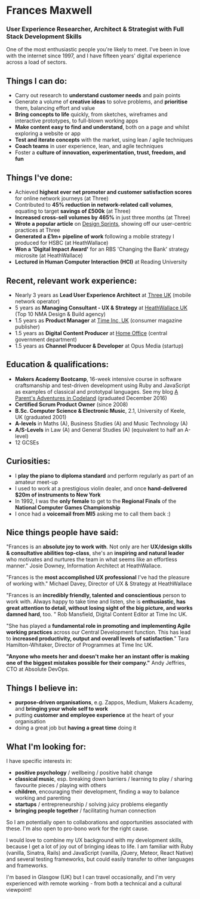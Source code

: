 # Frances Maxwell
### User Experience Researcher, Architect & Strategist with Full Stack Development Skills

One of the most enthusiastic people you're likely to meet. I've been in love with the internet since 1997, and I have fifteen years' digital experience across a load of sectors.

## Things I can do:
* Carry out research to **understand customer needs** and pain points
* Generate a volume of **creative ideas** to solve problems, and **prioritise** them, balancing effort and value
* **Bring concepts to life** quickly, from sketches, wireframes and interactive prototypes, to full-blown working apps
* **Make content easy to find and understand**, both on a page and whilst exploring a website or app
* **Test and iterate concepts** with the market, using lean / agile techniques
* **Coach teams** in user experience, lean, and agile techniques
* Foster a **culture of innovation, experimentation, trust, freedom, and fun**

## Things I've done:
* Achieved **highest ever net promoter and customer satisfaction scores** for online network journeys (at Three)
* Contributed to **45% reduction in network-related call volumes**, equating to target **savings of £500k** (at Three)
* **Increased cross-sell volumes by 465%** in just three months (at Three)
* **Wrote a popular article** on [Design Sprints](https://medium.com/three-uk-experience-team/our-first-5-day-design-sprint-31239d0331f8#.f9w4ham7g), showing off our user-centric practices at Three
* **Generated a £1m+ pipeline of work** following a mobile strategy I produced for HSBC (at HeathWallace)
* **Won a 'Digital Impact Award'** for an RBS 'Changing the Bank' strategy microsite (at HeathWallace)
* **Lectured in Human Computer Interaction (HCI)** at Reading University

## Recent, relevant work experience:
* Nearly 3 years as **Lead User Experience Architect** at [Three UK](http://www.three.co.uk/) (mobile network operator)
* 5 years as **Managing Consultant - UX & Strategy** at [HeathWallace UK](http://www.heathwallace.com/) (Top 10 NMA Design & Build agency)
* 1.5 years as **Product Manager** at [Time Inc, UK](https://www.timeincuk.com/) (consumer magazine publisher)
* 1.5 years as **Digital Content Producer** at [Home Office](https://www.gov.uk/government/organisations/home-office) (central government department)
* 1.5 years as **Channel Producer & Developer** at Opus Media (startup)

## Education & qualifications:
* **Makers Academy Bootcamp**, 16-week intensive course in software craftsmanship and test-driven development using Ruby and JavaScript as examples of classical and prototypal languages. See my blog [A Parent's Adventures in Codeland](https://medium.com/a-parents-adventures-in-codeland) (graduated December 2016)
* **Certified Scrum Product Owner** (since 2008)
* **B.Sc. Computer Science & Electronic Music**, 2.1, University of Keele, UK (graduated 2001)
* **A-levels** in Maths (A), Business Studies (A) and Music Technology (A)
* **A/S-Levels** in Law (A) and General Studies (A) (equivalent to half an A-level)
* 12 GCSEs

## Curiosities:
* I **play the piano to diploma standard** and perform regularly as part of an amateur meet-up
* I used to work at a prestigious violin dealer, and once **hand-delivered $20m of instruments to New York**
* In 1992, I was the **only female** to get to the **Regional Finals** of the **National Computer Games Championship**
* I once had a **voicemail from MI5** asking me to call them back :)

## Nice things people have said:
"Frances is an **absolute joy to work with**. Not only are her **UX/design skills & consultative abilities top-class**, she's an **inspiring and natural leader** who motivates and nurtures the team in what seems like an effortless manner."
Josie Downey, Information Architect at HeathWallace.

"Frances is the **most accomplished UX professional** I've had the pleasure of working with."
Michael Davey, Director of UX & Strategy at HeathWallace

"Frances is an **incredibly friendly, talented and conscientious** person to work with. Always happy to take time and listen, she is **enthusiastic, has great attention to detail, without losing sight of the big picture, and works damned hard**, too. "
Rob Mansfield, Digital Content Editor at Time Inc UK.

"She has played a **fundamental role in promoting and implementing Agile working practices** across our Central Development function. This has lead to **increased productivity, output and overall levels of satisfaction**."
Tara Hamilton-Whitaker, Director of Programmes at Time Inc UK.

**"Anyone who meets her and doesn't make her an instant offer is making one of the biggest mistakes possible for their company."**
Andy Jeffries, CTO at Absolute DevOps.

## Things I believe in:
* **purpose-driven organisations**, e.g. Zappos, Medium, Makers Academy, and **bringing your whole self to work**
* putting **customer and employee experience** at the heart of your organisation
* doing a great job but **having a great time** doing it

## What I'm looking for:
I have specific interests in:
* **positive psychology** / wellbeing / positive habit change
* **classical music**, esp. breaking down barriers / learning to play / sharing favourite pieces / playing with others
* **children**, encouraging their development, finding a way to balance working and parenting
* **startups** / entrepreneurship / solving juicy problems elegantly
* **bringing people together** / facilitating human connection

So I am potentially open to collaborations and opportunities associated with these. I'm also open to pro-bono work for the right cause. 

I would love to combine my UX background with my development skills, because I get a lot of joy out of bringing ideas to life. I am familiar with Ruby (vanilla, Sinatra, Rails) and JavaScript (vanilla, jQuery, Meteor, React Native) and several testing frameworks, but could easily transfer to other languages and frameworks.

I'm based in Glasgow (UK) but I can travel occasionally, and I'm very experienced with remote working - from both a technical and a cultural viewpoint!
